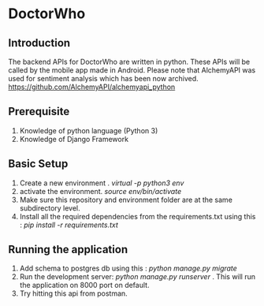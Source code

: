 # DoctorWho

## Introduction

The backend APIs for DoctorWho are written in python. These APIs will be called by the mobile app made in Android. Please note that AlchemyAPI was used for sentiment analysis which has been now archived. https://github.com/AlchemyAPI/alchemyapi_python

## Prerequisite

1. Knowledge of python language (Python 3)
2. Knowledge of Django Framework

## Basic Setup
1. Create a new environment . *virtual -p python3 env*
4. activate the environment. *source env/bin/activate*
5. Make sure this repository and environment folder are at the same subdirectory level.
5. Install all the required dependencies from the requirements.txt using this : *pip install -r requirements.txt*

## Running the application

1. Add schema to postgres db using this : *python manage.py migrate*
2. Run the development server: *python manage.py runserver* . This will run the application on 8000 port on default.
3. Try hitting this api from postman.
